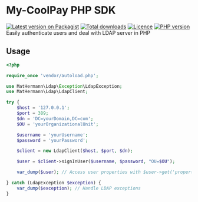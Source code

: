 # My-CoolPay PHP SDK

[![Latest version on Packagist](https://img.shields.io/packagist/v/mathermann/php-ldap-client?logo=packagist)][packagist]
[![Total downloads](https://img.shields.io/packagist/dt/mathermann/php-ldap-client?logo=packagist)][packagist]
[![Licence](https://img.shields.io/github/license/mathermann/php-ldap-client?logo=github)][repo]
[![PHP version](https://img.shields.io/packagist/php-v/mathermann/php-ldap-client?logo=php)][composer-file]  
Easily authenticate users and deal with LDAP server in PHP

## Usage
```php
<?php

require_once 'vendor/autoload.php';

use MatHermann\Ldap\Exception\LdapException;
use MatHermann\Ldap\LdapClient;

try {
    $host = '127.0.0.1';
    $port = 389;
    $dn = 'DC=yourDomain,DC=com';
    $OU = 'yourOrganizationalUnit';

    $username = 'yourUsername';
    $password = 'yourPassword';

    $client = new LdapClient($host, $port, $dn);

    $user = $client->signInUser($username, $password, "OU=$OU");

    var_dump($user); // Access user properties with $user->get('property')

} catch (LdapException $exception) {
    var_dump($exception); // Handle LDAP exceptions
}
```

[packagist]: https://packagist.org/packages/mathermann/php-ldap-client
[repo]: https://github.com/mathermann/php-ldap-client
[composer-file]: https://github.com/mathermann/php-ldap-client/blob/master/composer.json
